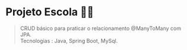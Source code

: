# Projeto Escola 🏫🎒

> CRUD básico para praticar o relacionamento @ManyToMany com JPA. <br>
> Tecnologias : Java, Spring Boot, MySql.
